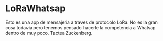 # LoRaWhatsap

Esto es una app de mensajeria a traves de protocolo LoRa.
No es la gran cosa todavia pero tenemos pensado hacerle la competencia a Whatsap dentro de muy poco.
Tactea Zuckenberg.
